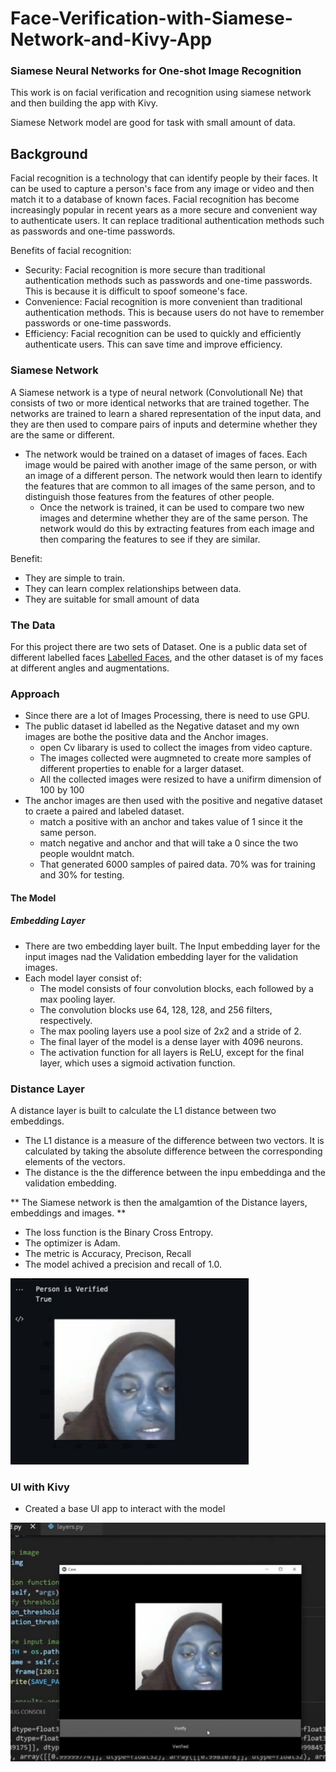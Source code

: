 # Face-Verification-with-Siamese-Network-and-Kivy-App

### Siamese Neural Networks for One-shot Image Recognition
This work is on facial verification and recognition using siamese network and then building the app with Kivy.

Siamese Network model are good for task with small amount of data.

## Background
Facial recognition is a technology that can identify people by their faces. It can be used to capture a person's face from any image or video and then match it to a database of known faces. Facial recognition has become increasingly popular in recent years as a more secure and convenient way to authenticate users. It can replace traditional authentication methods such as passwords and one-time passwords.

Benefits of facial recognition:

- Security: Facial recognition is more secure than traditional authentication methods such as passwords and one-time passwords. This is because it is difficult to spoof someone's face.
- Convenience: Facial recognition is more convenient than traditional authentication methods. This is because users do not have to remember passwords or one-time passwords.
- Efficiency: Facial recognition can be used to quickly and efficiently authenticate users. This can save time and improve efficiency.

### Siamese Network
A Siamese network is a type of neural network (Convolutionall Ne) that consists of two or more identical networks that are trained together. The networks are trained to learn a shared representation of the input data, and they are then used to compare pairs of inputs and determine whether they are the same or different.
- The network would be trained on a dataset of images of faces. Each image would be paired with another image of the same person, or with an image of a different person. The network would then learn to identify the features that are common to all images of the same person, and to distinguish those features from the features of other people.
    - Once the network is trained, it can be used to compare two new images and determine whether they are of the same person. The network would do this by extracting features from each image and then comparing the features to see if they are similar.

Benefit:
- They are simple to train.
- They can learn complex relationships between data.
- They are suitable for small amount of data

### The Data

For this project there are two sets of Dataset.
One is a public data set of different labelled faces [Labelled Faces](http://vis-www.cs.umass.edu/lfw/), 
and the other dataset is of my faces at different angles and augmentations.


### Approach
- Since there are a lot of Images Processing, there is need to use GPU.
- The public dataset id labelled as the Negative dataset and my own images are bothe the positive data and the Anchor images.
    - open Cv libarary is used to collect the images from video capture.
    - The images collected were augmneted to create more samples of different properties to enable for a larger dataset.
    - All the collected images were resized to have a unifirm dimension of 100 by 100 
- The anchor images are then used with the positive and negative dataset to craete a paired and labeled dataset.
    - match a positive with an anchor and takes value of 1 since it the same person.
    - match negative and anchor and that will take a 0 since the two people wouldnt match.
    - That generated 6000 samples of paired data. 70% was for training and 30% for testing.        

#### The Model

##### Embedding Layer
- There are two embedding layer built. The Input embedding layer for the input images nad the Validation embedding layer for the validation images.
- Each model layer consist of:
    - The model consists of four convolution blocks, each followed by a max pooling layer. 
    - The convolution blocks use 64, 128, 128, and 256 filters, respectively. 
    - The max pooling layers use a pool size of 2x2 and a stride of 2. 
    - The final layer of the model is a dense layer with 4096 neurons. 
    - The activation function for all layers is ReLU, except for the final layer, which uses a sigmoid activation function.

### Distance Layer
A distance layer is built to calculate the L1 distance between two embeddings. 
- The L1 distance is a measure of the difference between two vectors. It is calculated by taking the absolute difference between the corresponding elements of the vectors.
- The distance is the the difference between the inpu embeddinga and the validation embedding.

** The Siamese network is then the amalgamtion of the Distance layers, embeddings and images. **

- The loss function is the Binary Cross Entropy.
- The optimizer is Adam.
- The metric is Accuracy, Precison, Recall
- The model achived a precision and recall of 1.0.

![](/images/verify.jpg)

### UI with Kivy
- Created a base UI app to interact with the model

![](/images/kivy.png)